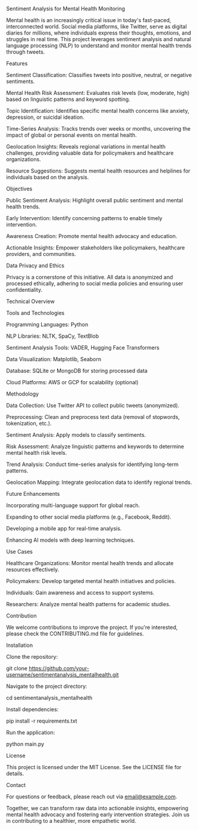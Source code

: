 Sentiment Analysis for Mental Health Monitoring

Mental health is an increasingly critical issue in today's fast-paced, interconnected world. Social media platforms, like Twitter, serve as digital diaries for millions, where individuals express their thoughts, emotions, and struggles in real time. This project leverages sentiment analysis and natural language processing (NLP) to understand and monitor mental health trends through tweets.

Features

Sentiment Classification: Classifies tweets into positive, neutral, or negative sentiments.

Mental Health Risk Assessment: Evaluates risk levels (low, moderate, high) based on linguistic patterns and keyword spotting.

Topic Identification: Identifies specific mental health concerns like anxiety, depression, or suicidal ideation.

Time-Series Analysis: Tracks trends over weeks or months, uncovering the impact of global or personal events on mental health.

Geolocation Insights: Reveals regional variations in mental health challenges, providing valuable data for policymakers and healthcare organizations.

Resource Suggestions: Suggests mental health resources and helplines for individuals based on the analysis.

Objectives

Public Sentiment Analysis: Highlight overall public sentiment and mental health trends.

Early Intervention: Identify concerning patterns to enable timely intervention.

Awareness Creation: Promote mental health advocacy and education.

Actionable Insights: Empower stakeholders like policymakers, healthcare providers, and communities.

Data Privacy and Ethics

Privacy is a cornerstone of this initiative. All data is anonymized and processed ethically, adhering to social media policies and ensuring user confidentiality.

Technical Overview

Tools and Technologies

Programming Languages: Python

NLP Libraries: NLTK, SpaCy, TextBlob

Sentiment Analysis Tools: VADER, Hugging Face Transformers

Data Visualization: Matplotlib, Seaborn

Database: SQLite or MongoDB for storing processed data

Cloud Platforms: AWS or GCP for scalability (optional)

Methodology

Data Collection: Use Twitter API to collect public tweets (anonymized).

Preprocessing: Clean and preprocess text data (removal of stopwords, tokenization, etc.).

Sentiment Analysis: Apply models to classify sentiments.

Risk Assessment: Analyze linguistic patterns and keywords to determine mental health risk levels.

Trend Analysis: Conduct time-series analysis for identifying long-term patterns.

Geolocation Mapping: Integrate geolocation data to identify regional trends.

Future Enhancements

Incorporating multi-language support for global reach.

Expanding to other social media platforms (e.g., Facebook, Reddit).

Developing a mobile app for real-time analysis.

Enhancing AI models with deep learning techniques.

Use Cases

Healthcare Organizations: Monitor mental health trends and allocate resources effectively.

Policymakers: Develop targeted mental health initiatives and policies.

Individuals: Gain awareness and access to support systems.

Researchers: Analyze mental health patterns for academic studies.

Contribution

We welcome contributions to improve the project. If you're interested, please check the CONTRIBUTING.md file for guidelines.

Installation

Clone the repository:

git clone https://github.com/your-username/sentimentanalysis_mentalhealth.git

Navigate to the project directory:

cd sentimentanalysis_mentalhealth

Install dependencies:

pip install -r requirements.txt

Run the application:

python main.py

License

This project is licensed under the MIT License. See the LICENSE file for details.

Contact

For questions or feedback, please reach out via email@example.com.

Together, we can transform raw data into actionable insights, empowering mental health advocacy and fostering early intervention strategies. Join us in contributing to a healthier, more empathetic world.

